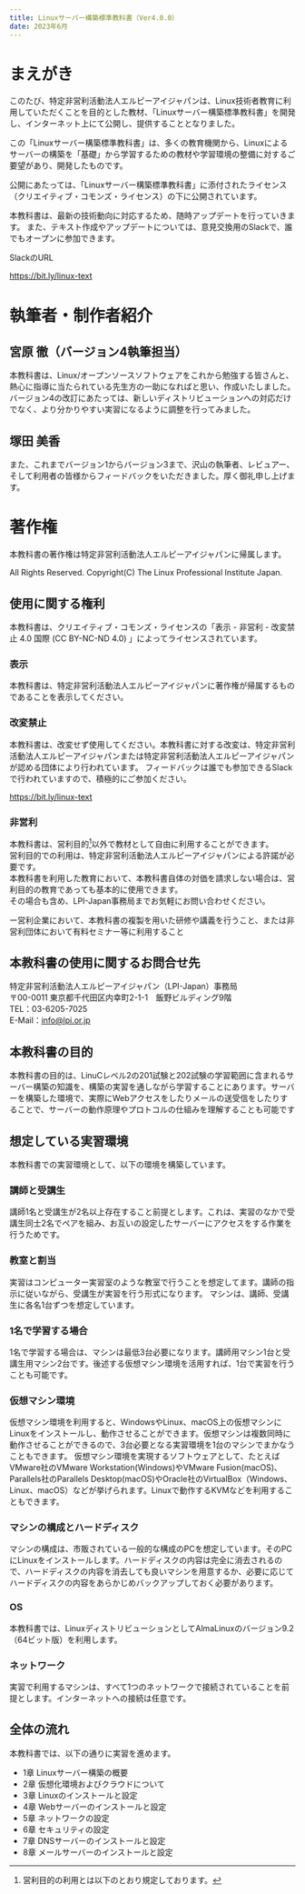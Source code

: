 ```yaml
---
title: Linuxサーバー構築標準教科書（Ver4.0.0）
date: 2023年6月
---
```


# まえがき
このたび、特定非営利活動法人エルピーアイジャパンは、Linux技術者教育に利用していただくことを目的とした教材、「Linuxサーバー構築標準教科書」を開発し、インターネット上にて公開し、提供することとなりました。

この「Linuxサーバー構築標準教科書」は、多くの教育機関から、Linuxによるサーバーの構築を「基礎」から学習するための教材や学習環境の整備に対するご要望があり、開発したものです。

公開にあたっては、「Linuxサーバー構築標準教科書」に添付されたライセンス（クリエイティブ・コモンズ・ライセンス）の下に公開されています。

本教科書は、最新の技術動向に対応するため、随時アップデートを行っていきます。
また、テキスト作成やアップデートについては、意見交換用のSlackで、誰でもオープンに参加できます。

SlackのURL

https://bit.ly/linux-text

# 執筆者・制作者紹介
## 宮原 徹（バージョン4執筆担当）
本教科書は、Linux/オープンソースソフトウェアをこれから勉強する皆さんと、熱心に指導に当たられている先生方の一助になればと思い、作成いたしました。バージョン4の改訂にあたっては、新しいディストリビューションへの対応だけでなく、より分かりやすい実習になるように調整を行ってみました。


## 塚田 美香

また、これまでバージョン1からバージョン3まで、沢山の執筆者、レビュアー、そして利用者の皆様からフィードバックをいただきました。厚く御礼申し上げます。

# 著作権
本教科書の著作権は特定非営利活動法人エルピーアイジャパンに帰属します。

All Rights Reserved. Copyright(C) The Linux Professional Institute Japan.

## 使用に関する権利
本教科書は、クリエイティブ・コモンズ・ライセンスの「表示 - 非営利 - 改変禁止 4.0 国際 (CC BY-NC-ND 4.0) 」によってライセンスされています。
### 表示
本教科書は、特定非営利活動法人エルピーアイジャパンに著作権が帰属するものであることを表示してください。

### 改変禁止
本教科書は、改変せず使用してください。本教科書に対する改変は、特定非営利活動法人エルピーアイジャパンまたは特定非営利活動法人エルピーアイジャパンが認める団体により行われています。
フィードバックは誰でも参加できるSlackで行われていますので、積極的にご参加ください。

https://bit.ly/linux-text

### 非営利
本教科書は、営利目的[^1]以外で教材として自由に利用することができます。  
営利目的での利用は、特定非営利活動法人エルピーアイジャパンによる許諾が必要です。  
本教科書を利用した教育において、本教科書自体の対価を請求しない場合は、営利目的の教育であっても基本的に使用できます。  
その場合も含め、LPI-Japan事務局までお気軽にお問い合わせください。

[^1]:営利目的の利用とは以下のとおり規定しております。

ー営利企業において、本教科書の複製を用いた研修や講義を行うこと、または非営利団体において有料セミナー等に利用すること

## 本教科書の使用に関するお問合せ先
特定非営利活動法人エルピーアイジャパン（LPI-Japan）事務局  
〒00-0011 東京都千代田区内幸町2-1-1　飯野ビルディング9階  
TEL：03-6205-7025  
E-Mail：info@lpi.or.jp

## 本教科書の目的
本教科書の目的は、LinuCレベル2の201試験と202試験の学習範囲に含まれるサーバー構築の知識を、構築の実習を通しながら学習することにあります。サーバーを構築した環境で、実際にWebアクセスをしたりメールの送受信をしたりすることで、サーバーの動作原理やプロトコルの仕組みを理解することも可能です

## 想定している実習環境
本教科書での実習環境として、以下の環境を構築しています。

### 講師と受講生
講師1名と受講生が2名以上存在すること前提とします。これは、実習のなかで受講生同士2名でペアを組み、お互いの設定したサーバーにアクセスをする作業を行うためです。

### 教室と割当
実習はコンピューター実習室のような教室で行うことを想定してます。講師の指示に従いながら、受講生が実習を行う形式になります。
マシンは、講師、受講生に各名1台ずつを想定しています。

### 1名で学習する場合
1名で学習する場合は、マシンは最低3台必要になります。講師用マシン1台と受講生用マシン2台です。後述する仮想マシン環境を活用すれば、1台で実習を行うことも可能です。

### 仮想マシン環境
仮想マシン環境を利用すると、WindowsやLinux、macOS上の仮想マシンにLinuxをインストールし、動作させることができます。仮想マシンは複数同時に動作させることができるので、3台必要となる実習環境を1台のマシンでまかなうこともできます。
仮想マシン環境を実現するソフトウェアとして、たとえばVMware社のVMware Workstation(Windows)やVMware Fusion(macOS)、Parallels社のParallels Desktop(macOS)やOracle社のVirtualBox（Windows、Linux、macOS）などが挙げられます。Linuxで動作するKVMなどを利用することもできます。

### マシンの構成とハードディスク
マシンの構成は、市販されている一般的な構成のPCを想定しています。そのPCにLinuxをインストールします。ハードディスクの内容は完全に消去されるので、ハードディスクの内容を消去しても良いマシンを用意するか、必要に応じてハードディスクの内容をあらかじめバックアップしておく必要があります。

### OS
本教科書では、LinuxディストリビューションとしてAlmaLinuxのバージョン9.2（64ビット版）を利用します。

### ネットワーク
実習で利用するマシンは、すべて1つのネットワークで接続されていることを前提とします。インターネットへの接続は任意です。

## 全体の流れ
本教科書では、以下の通りに実習を進めます。

- 1章 Linuxサーバー構築の概要
- 2章 仮想化環境およびクラウドについて
- 3章 Linuxのインストールと設定
- 4章 Webサーバーのインストールと設定
- 5章 ネットワークの設定
- 6章 セキュリティの設定
- 7章 DNSサーバーのインストールと設定
- 8章 メールサーバーのインストールと設定